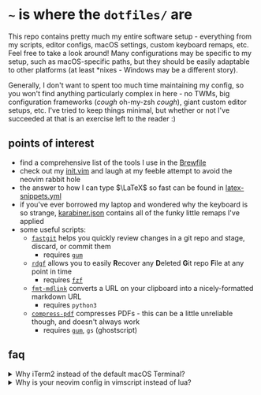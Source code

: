 # `~` is where the `dotfiles/` are

This repo contains pretty much my entire software setup - everything from my
scripts, editor configs, macOS settings, custom keyboard remaps, etc. Feel free
to take a look around! Many configurations may be specific to my setup, such as
macOS-specific paths, but they should be easily adaptable to other platforms
(at least *nixes - Windows may be a different story).

Generally, I don't want to spent too much time maintaining my config, so you
won't find anything particularly complex in here - no TWMs, big configuration
frameworks (*cough* oh-my-zsh *cough*), giant custom editor setups, etc. I've
tried to keep things minimal, but whether or not I've succeeded at that is an
exercise left to the reader :)

## points of interest

- find a comprehensive list of the tools I use in the
  [Brewfile](https://github.com/ThatNerdSquared/dotfiles/blob/main/Brewfile)
- check out my
  [init.vim](https://github.com/ThatNerdSquared/dotfiles/blob/main/nvim/init.vim)
  and laugh at my feeble attempt to avoid the neovim rabbit hole
- the answer to how I can type $\LaTeX$ so fast can be found in
  [latex-snippets.yml](https://github.com/ThatNerdSquared/dotfiles/blob/main/espanso/match/latex-snippets.yml)
- if you've ever borrowed my laptop and wondered why the keyboard is so
  strange,
  [karabiner.json](https://github.com/ThatNerdSquared/dotfiles/blob/main/bindings/karabiner.json)
  contains all of the funky little remaps I've applied
- some useful scripts:
    - [`fastgit`](https://github.com/ThatNerdSquared/dotfiles/blob/main/scripts/fastgit)
      helps you quickly review changes in a git repo and stage, discard, or
      commit them
        - requires [`gum`](https://github.com/charmbracelet/gum)
    - [`rdgf`](https://github.com/ThatNerdSquared/dotfiles/blob/main/scripts/rdgf)
      allows you to easily **R**ecover any **D**eleted **G**it repo **F**ile at any point
      in time
        - requires [`fzf`](https://github.com/junegunn/fzf)
    - [`fmt-mdlink`](https://github.com/ThatNerdSquared/dotfiles/blob/main/scripts/fmt-mdlink)
      converts a URL on your clipboard into a nicely-formatted markdown URL
        - requires `python3`
    - [`compress-pdf`](https://github.com/ThatNerdSquared/dotfiles/blob/main/scripts/compress-pdf)
      compresses PDFs - this can be a little unreliable though, and doesn't
      always work
        - requires [`gum`](https://github.com/charmbracelet/gum), `gs`
          (ghostscript)

## faq
<details>
<summary>Why iTerm2 instead of the default macOS Terminal?</summary>

- hotkey window feature allows you to summon a terminal window anywhere
- `cmd-opt-a` to receive a notification when a command finishes running (this
  is a lifesaver when doing big package updates, cloning giant repos, etc)
- advanced paste feature to quickly edit commands before running them
- shell integration (view images in the terminal!)
- split view (ever wanted to run your frontend and backend in dev and see both
  processes at once?)
    - yes, i know i could use tmux. no, i can't be bothered.
- better tab/title bar aesthetic, imo

Other terminal apps are either too fancy or don't have the native feel that
iTerm has.
</details>
<details>
<summary>Why is your neovim config in vimscript instead of lua?</summary>

I actually started out on vim, so this used to be a `.vimrc`. Later when I
swapped to neovim (mainly for LSP), I couldn't be bothered to rewrite the
config in lua. That's also why a lot of the plugins I use are vimscript plugins
rather than newer lua-based ones. To this day, I still like keeping my config
in vimscript - I think it might be less performant but I feel it's simpler and
doesn't encourage overconfiguration in the same way a lua config would. I do
still do some configuration in lua, though, mainly for plugins that can't be
configured any other way - I just keep it in a separate file.

</details>
